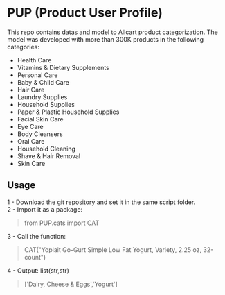 # PUP (Product User Profile)
This repo contains datas and model to Allcart product categorization. The model was developed with more than 300K products in the following categories:
- Health Care
- Vitamins & Dietary Supplements
- Personal Care 
- Baby & Child Care 
- Hair Care
- Laundry Supplies 
- Household Supplies 
- Paper & Plastic Household Supplies 
- Facial Skin Care
- Eye Care  
- Body Cleansers  
- Oral Care  
- Household Cleaning 
- Shave & Hair Removal   
- Skin Care

## Usage
1 - Download the git repository and set it in the same script folder.<br>
2 - Import it as a package:<br>
  > from PUP.cats import CAT<br>

3 - Call the function:<br>
  > CAT("Yoplait Go-Gurt Simple Low Fat Yogurt, Variety, 2.25 oz, 32-count")<br>

4 - Output: list(str,str)
  > ['Dairy, Cheese & Eggs','Yogurt']
